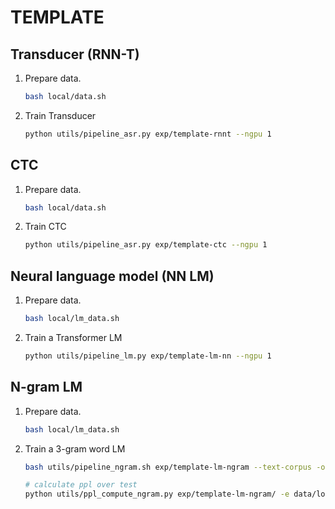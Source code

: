 # TEMPLATE

## Transducer (RNN-T)

1. Prepare data.

   ```bash
   bash local/data.sh
   ```

2. Train Transducer

   ```bash
   python utils/pipeline_asr.py exp/template-rnnt --ngpu 1
   ```

## CTC

1. Prepare data.

   ```bash
   bash local/data.sh
   ```

2. Train CTC

   ```bash
   python utils/pipeline_asr.py exp/template-ctc --ngpu 1
   ```

## Neural language model (NN LM)

1. Prepare data.

   ```bash
   bash local/lm_data.sh
   ```

2. Train a Transformer LM

   ```bash
   python utils/pipeline_lm.py exp/template-lm-nn --ngpu 1
   ```


## N-gram LM

1. Prepare data.

   ```bash
   bash local/lm_data.sh
   ```

2. Train a 3-gram word LM

   ```bash
   bash utils/pipeline_ngram.sh exp/template-lm-ngram --text-corpus -o 3
   
   # calculate ppl over test
   python utils/ppl_compute_ngram.py exp/template-lm-ngram/ -e data/local-lm/ptb.test.txt --tokenizer exp/template-lm-ngram/tokenizer.tknz
   ```